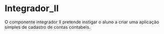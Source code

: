 # Integrador_II
O componente integrador II pretende instigar o aluno a criar uma aplicação simples de cadastro de contas contabeis.
